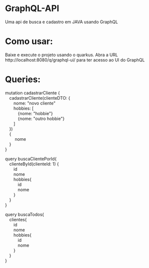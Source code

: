 # GraphQL-API
Uma api de busca e cadastro em JAVA usando GraphQL

# Como usar:
Baixe e execute o projeto usando o quarkus. 
Abra a URL http://localhost:8080/q/graphql-ui/ para ter acesso ao UI do GraphQL

# Queries:

mutation cadastrarCliente {  
&emsp;cadastrarCliente(clienteDTO: {  
&emsp;&emsp;nome: "novo cliente"  
&emsp;&emsp;hobbies: [  
&emsp;&emsp;&emsp;{nome: "hobbie"}  
&emsp;&emsp;&emsp;{nome: "outro hobbie"}  
&emsp;&emsp;]  
&emsp;})  
&emsp;{  
&emsp;&emsp; nome  
&emsp;}  
}  

query buscaClientePorId{  
&emsp;clienteById(clienteId: 1) {  
&emsp;&emsp;id  
&emsp;&emsp;nome  
&emsp;&emsp;hobbies{  
&emsp;&emsp;&emsp;id  
&emsp;&emsp;&emsp;nome  
&emsp;&emsp;}  
&emsp;}  
}  

query buscaTodos{  
&emsp;clientes{  
&emsp;&emsp;id  
&emsp;&emsp;nome  
&emsp;&emsp;hobbies{  
&emsp;&emsp;&emsp;id  
&emsp;&emsp;&emsp;nome  
&emsp;&emsp;}  
&emsp;}  
}
